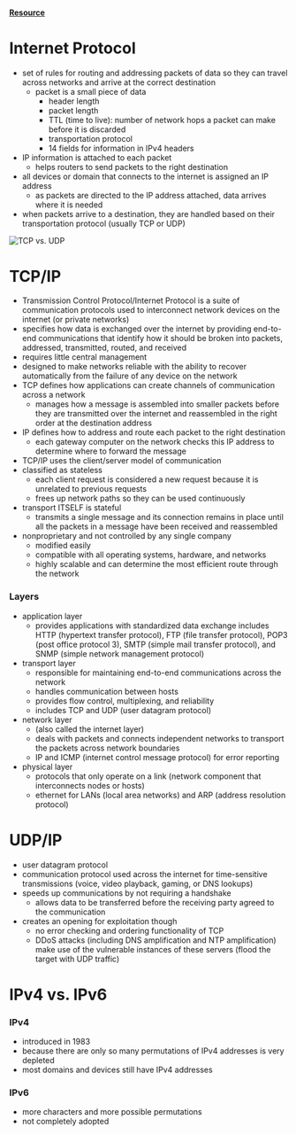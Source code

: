 #### [Resource](https://www.cloudflare.com/learning/ddos/glossary/internet-protocol/)

# Internet Protocol
- set of rules for routing and addressing packets of data so they can travel across networks and arrive at the correct destination
  - packet is a small piece of data
    - header length
    - packet length
    - TTL (time to live): number of network hops a packet can make before it is discarded
    - transportation protocol
    - 14 fields for information in IPv4 headers
- IP information is attached to each packet
  - helps routers to send packets to the right destination
- all devices or domain that connects to the  internet is assigned an IP address
  - as packets are directed to the IP address attached, data arrives where it is needed
- when packets arrive to a destination, they are handled based on their transportation protocol (usually TCP or UDP)

![TCP vs. UDP](../../0_img-resources/tcp_vs_udp.png)

# TCP/IP
- Transmission Control Protocol/Internet Protocol is a suite of communication protocols used to interconnect network devices on the internet (or private networks)
- specifies how data is exchanged over the internet by providing end-to-end communications that identify how it should be broken into packets, addressed, transmitted, routed, and received
- requires little central management
- designed to make networks reliable  with the ability to recover automatically from the failure of any device on the network
- TCP defines how applications can create channels of communication across a network
  - manages how a message is assembled into smaller packets before they are transmitted over the internet and  reassembled in the right order at the destination address
- IP defines how to address and route each packet  to the right destination
  - each gateway computer  on the network checks this IP address to determine where to forward the message
- TCP/IP uses the client/server model of communication
- classified as stateless
  - each client request is considered a new request because it is unrelated to previous requests
  - frees up network paths so they can be used continuously
- transport ITSELF is stateful
  - transmits a single message and its connection remains in place until all the packets in a message have been received and reassembled
- nonproprietary and not controlled by any single company
  - modified easily
  - compatible with all operating systems, hardware, and networks
  - highly scalable and can determine the most efficient route through the network


### Layers
- application layer
  - provides applications with standardized data exchange
includes HTTP (hypertext transfer protocol), FTP (file transfer protocol), POP3 (post office protocol 3), SMTP (simple mail transfer protocol), and SNMP (simple network management protocol)
- transport layer
  - responsible for maintaining end-to-end communications across the network
  - handles communication between hosts
  - provides flow control, multiplexing, and reliability
  - includes TCP and UDP (user datagram protocol)
- network layer
  - (also called the internet layer)
  - deals with packets and connects independent networks to transport the packets across network boundaries
  - IP and ICMP (internet control message protocol) for error reporting
- physical layer
  - protocols that only operate on a link (network component that interconnects nodes or hosts)
  - ethernet for LANs (local area networks) and ARP (address resolution protocol)


# UDP/IP
- user datagram protocol
- communication protocol used across the internet for time-sensitive transmissions (voice, video playback, gaming, or DNS lookups)
- speeds up communications by not requiring a handshake
  - allows data to be transferred before the receiving party agreed to the communication
- creates an opening for exploitation though
  - no error checking and ordering functionality of TCP
  - DDoS attacks (including DNS amplification and NTP amplification) make use of the vulnerable instances of these servers (flood the target with UDP traffic)


# IPv4 vs. IPv6
### IPv4
- introduced in 1983
- because there are only so many permutations of IPv4 addresses is very depleted
- most domains and devices still have IPv4 addresses

### IPv6
- more characters and more possible permutations
- not completely adopted
